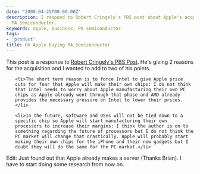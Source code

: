 ```yaml
---
date: "2008-04-25T00:00:00Z"
description: I respond to Robert Cringely's PBS post about Apple's acquisition of
  PA Semiconductor.
keywords: apple, business, PA semiconductor
tags:
- 'product'
title: On Apple buying PA Semiconductor
---
```

This post is a response to <a href="http://www.pbs.org/cringely/pulpit/2008/pulpit_20080425_004775.html" target="_blank">Robert Cringely's PBS Post</a>. He's giving 2 reasons for the acquisition and I wanted to add to two of his points.

<ul class="bulleted">

    <li>The short term reason is to force Intel to give Apple price cuts for fear that Apple will make their own chips: I do not think that Intel needs to worry about Apple manufacturing their own PC chips as Apple already went through that phase and AMD already provides the necessary pressure on Intel to lower their prices.</li>

    <li>In the future, software and OSes will not be tied down to a specific chip so Apple will start manufacturing their own processors to increase their margins: I think the author is on to something regarding the future of processors but I do not think the PC market will change that drastically. Apple will probably start making their own chips for the iPhone and their new gadgets but I doubt they will do the same for the PC market.</li>

</ul>

Edit: Just found out that Apple already makes a server (Thanks Brian). I have to start doing some research from now on.